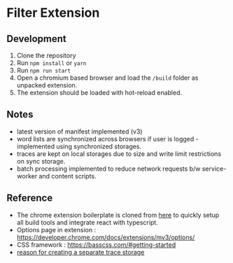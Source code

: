 # Filter Extension

## Development
1. Clone the repository
2. Run `npm install` or `yarn`
3. Run `npm run start`
4. Open a chromium based browser and load the `/build` folder as unpacked extension.
5. The extension should be loaded with hot-reload enabled.

## Notes
- latest version of manifest implemented (v3)
- word lists are synchronized across browsers if user is logged - implemented using synchronized storages.
- traces are kept on local storages due to size and write limit restrictions on sync storage.
- batch processing implemented to reduce network requests b/w service-worker and content scripts.


## Reference 
- The chrome extension boilerplate is cloned from [here](https://github.com/lxieyang/chrome-extension-boilerplate-react) to quickly setup all build tools and integrate react with typescript.
- Options page in extension : https://developer.chrome.com/docs/extensions/mv3/options/
- CSS framework : https://basscss.com/#getting-started
- [reason for creating a separate trace storage](https://stackoverflow.com/questions/7700987/performance-of-key-lookup-in-javascript-object)